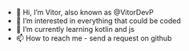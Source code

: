 - 👋 Hi, I’m Vitor, also known as @VitorDevP
- 👀 I’m interested in everything that could be coded
- 🌱 I’m currently learning kotlin and js
- 📫 How to reach me - send a request on github

<!---
VitorDevP/VitorDevP is a ✨ special ✨ repository because its `README.md` (this file) appears on your GitHub profile.
You can click the Preview link to take a look at your changes.
--->
